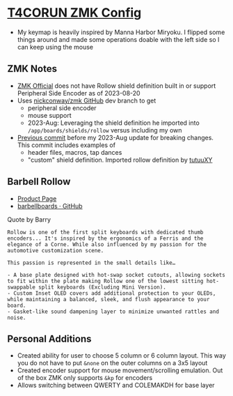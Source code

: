 # [T4CORUN ZMK Config](https://github.com/T4CORUN/zmk-config)

- My keymap is heavily inspired by Manna Harbor Miryoku. I flipped some things around and made some operations doable with the left side so I can keep using the mouse

## ZMK Notes

- [ZMK Official](https://github.com/zmkfirmware/zmk) does not have Rollow shield definition built in or support Peripheral Side Encoder as of 2023-08-20
- Uses [nickconway/zmk GitHub](https://github.com/nickconway/zmk) dev branch to get
	- peripheral side encoder
	- mouse support
	- 2023-Aug: Leveraging the shield definition he imported into `/app/boards/shields/rollow` versus including my own
- [Previous commit](https://github.com/T4CORUN/zmk-config/commit/34b44a78fa057029da4901533f4dfb751d2bf727) before my 2023-Aug update for breaking changes. This commit includes examples of
	- header files, macros, tap dances
	- "custom" shield definition. Imported rollow definition by [tutuuXY](https://github.com/TutuuXY/zmk-config)

## Barbell Rollow

- [Product Page](https://www.barbellboards.com/product/rollow)
- [barbellboards · GitHub](https://github.com/barbellboards)

Quote by Barry

```text
Rollow is one of the first split keyboards with dedicated thumb encoders... It's inspired by the ergonomics of a Ferris and the elegance of a Corne. While also influenced by my passion for the automotive customization scene.

This passion is represented in the small details like…

- A base plate designed with hot-swap socket cutouts, allowing sockets to fit within the plate making Rollow one of the lowest sitting hot-swappable split keyboards (Excluding Mini Version).
- Custom Inset OLED covers add additional protection to your OLEDs, while maintaining a balanced, sleek, and flush appearance to your board.
- Gasket-like sound dampening layer to minimize unwanted rattles and noise.
```

## Personal Additions

- Created ability for user to choose 5 column or 6 column layout. This way you do not have to put `&none` on the outer columns on a 3x5 layout
- Created encoder support for mouse movement/scrolling emulation. Out of the box ZMK only supports `&kp` for encoders
- Allows switching between QWERTY and COLEMAKDH for base layer
